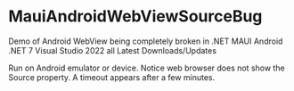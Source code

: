 # MauiAndroidWebViewSourceBug
Demo of Android WebView being completely broken in .NET MAUI Android .NET 7 Visual Studio 2022 all Latest Downloads/Updates

Run on Android emulator or device. Notice web browser does not show the Source property. A timeout appears after a few minutes.
